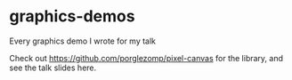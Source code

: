 # graphics-demos
Every graphics demo I wrote for my talk

Check out https://github.com/porglezomp/pixel-canvas for the library, and see the talk slides here.
